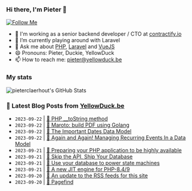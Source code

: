 ### Hi there, I'm Pieter 👋  
[![Follow Me](https://img.shields.io/github/followers/pieterclaerhout?label=Follow&style=social)](https://github.com/pieterclaerhout)

- 🏢 I'm working as a senior backend developer / CTO at [contractify.io](https://contractify.io)
- 🌱 I’m currently playing around with Laravel
- 💬 Ask me about [PHP](https://php.net), [Laravel](http://laravel.com) and [VueJS](https://vuejs.org)
- 😄 Pronouns: Pieter, Duckie, YellowDuck
- 📫 How to reach me: pieter@yellowduck.be

### My stats

![pieterclaerhout's GitHub Stats](https://github-readme-stats.vercel.app/api?username=pieterclaerhout&show_icons=true&count_private=true&line_height=40)

### 📩 Latest Blog Posts from [YellowDuck.be](https://www.yellowduck.be/)
<!-- BLOG-POST-LIST:START -->
- `2023-09-22` | [🐥 PHP __toString method](https://www.yellowduck.be/posts/php-__tostring-method)  
- `2023-09-22` | [🔗 Maroto: build PDF using Golang](https://www.yellowduck.be/posts/maroto-build-pdf-using-golang)  
- `2023-09-22` | [🔗 The Important Dates Data Model](https://www.yellowduck.be/posts/the-important-dates-data-model)  
- `2023-09-22` | [🔗 Again and Again! Managing Recurring Events In a Data Model](https://www.yellowduck.be/posts/again-and-again-managing-recurring-events-in-a-data-model)  
- `2023-09-21` | [🐥 Preparing your PHP application to be highly available](https://www.yellowduck.be/posts/preparing-your-php-application-to-be-highly-available)  
- `2023-09-21` | [🔗 Skip the API, Ship Your Database](https://www.yellowduck.be/posts/skip-the-api-ship-your-database)  
- `2023-09-21` | [🔗 Use your database to power state machines](https://www.yellowduck.be/posts/use-your-database-to-power-state-machines)  
- `2023-09-21` | [🔗 A new JIT engine for PHP-8.4/9](https://www.yellowduck.be/posts/a-new-jit-engine-for-php-8-4-9)  
- `2023-09-20` | [🐥 An update to the RSS feeds for this site](https://www.yellowduck.be/posts/an-update-to-the-rss-feeds-for-this-site)  
- `2023-09-20` | [🔗 Pagefind](https://www.yellowduck.be/posts/pagefind)  

<!-- BLOG-POST-LIST:END -->
